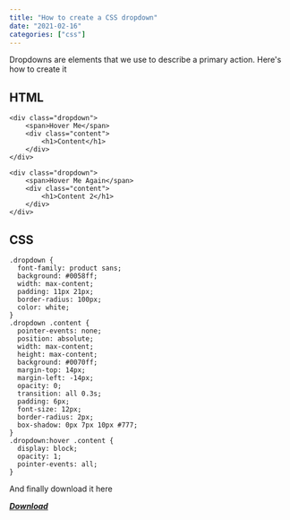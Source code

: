```yaml
---
title: "How to create a CSS dropdown"
date: "2021-02-16"
categories: ["css"]
---
```


Dropdowns are elements that we use to describe a primary action. Here's how to create it

## HTML

```
<div class="dropdown">
	<span>Hover Me</span>
	<div class="content">
		<h1>Content</h1>
	</div>
</div>

<div class="dropdown">
	<span>Hover Me Again</span>
	<div class="content">
		<h1>Content 2</h1>
	</div>
</div>
```

## CSS

```
.dropdown {
  font-family: product sans;
  background: #0058ff;
  width: max-content;
  padding: 11px 21px;
  border-radius: 100px;
  color: white;
}
.dropdown .content {
  pointer-events: none;
  position: absolute;
  width: max-content;
  height: max-content;
  background: #0070ff;
  margin-top: 14px;
  margin-left: -14px;
  opacity: 0;
  transition: all 0.3s;
  padding: 6px;
  font-size: 12px;
  border-radius: 2px;
  box-shadow: 0px 7px 10px #777;
}
.dropdown:hover .content {
  display: block;
  opacity: 1;
  pointer-events: all;
}
```

And finally download it here

[**_Download_**](https://codepen-api-export-production.s3.us-west-2.amazonaws.com/zip/PEN/abBJRKj/1613455564172/how-to-create-a-css-dropdown.zip)
